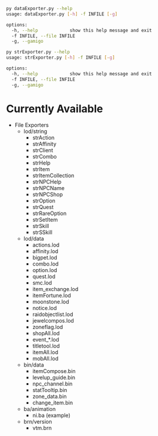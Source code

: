 ```bash
py dataExporter.py --help                                                                                
usage: dataExporter.py [-h] -f INFILE [-g]

options:
  -h, --help            show this help message and exit
  -f INFILE, --file INFILE
  -g, --gamigo
```

```bash
py strExporter.py --help 
usage: strExporter.py [-h] -f INFILE [-g]

options:
  -h, --help            show this help message and exit
  -f INFILE, --file INFILE
  -g, --gamigo
```

# Currently Available

* File Exporters
  - lod/string
    - strAction
    - strAffinity
    - strClient
    - strCombo
    - strHelp
    - strItem
    - strItemCollection
    - strNPCHelp
    - strNPCName
    - strNPCShop
    - strOption
    - strQuest
    - strRareOption
    - strSetItem
    - strSkill
    - strSSkill
  - lod/data
    - actions.lod
    - affinity.lod
    - bigpet.lod
    - combo.lod
    - option.lod
    - quest.lod
    - smc.lod
    - item_exchange.lod
    - itemFortune.lod
    - moonstone.lod
    - notice.lod
    - raidobjectlist.lod
    - jewelcompos.lod
    - zoneflag.lod
    - shopAll.lod
    - event_*.lod
    - titletool.lod
    - itemAll.lod
    - mobAll.lod
  - bin/data
    - itemCompose.bin
    - levelup_guide.bin
    - npc_channel.bin
    - statTooltip.bin
    - zone_data.bin
    - change_item.bin
  - ba/animation
    - ni.ba (example)
  - brn/version
    - vtm.brn
